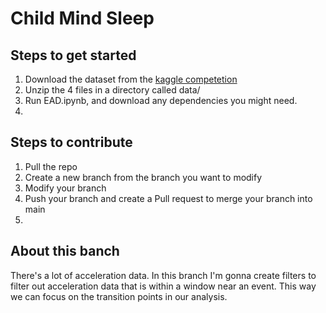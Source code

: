 # Child Mind Sleep

## Steps to get started

1. Download the dataset from the [kaggle competetion](https://www.kaggle.com/competitions/child-mind-institute-detect-sleep-states/data)
2. Unzip the 4 files in a directory called data/
3. Run EAD.ipynb, and download any dependencies you might need.
4. 

## Steps to contribute

1. Pull the repo
2. Create a new branch from the branch you want to modify
3. Modify your branch
4. Push your branch and create a Pull request to merge your branch into main
5. 

## About this banch

There's a lot of acceleration data. In this branch I'm gonna create filters to filter out acceleration data that is within a window near an event. This way we can focus on the transition points in our analysis.
